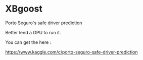 # XBgoost
Porto Seguro's safe driver prediction

Better lend a GPU to run it.

You can get the here :

https://www.kaggle.com/c/porto-seguro-safe-driver-prediction
